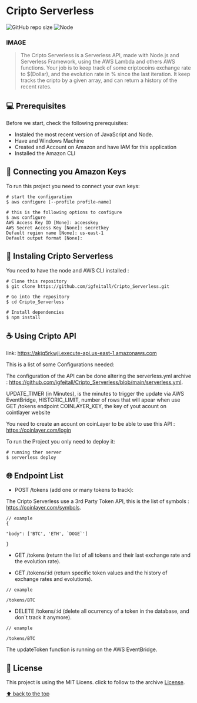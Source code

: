 # Cripto Serverless

<!---Esses são exemplos. Veja https://shields.io para outras pessoas ou para personalizar este conjunto de escudos. Você pode querer incluir dependências, status do projeto e informações de licença aqui--->

![GitHub repo size](https://img.shields.io/github/repo-size/iuricode/README-template?style=for-the-badge)
![Node](https://img.shields.io/node/v/serverless?style=for-the-badge)


### IMAGE
 
> The Cripto Serverless is a Serverless API, made with Node.js and Serverless Framework, using the AWS Lambda and others AWS functions. Your job is to keep track of some criptocoins exchange rate to $(Dollar), and the evolution rate in % since the last iteration. It keep tracks the cripto by a given array, and can return a history of the recent rates.

## 💻 Prerequisites

Before we start, check the following prerequisites:

* Instaled the most recent version of JavaScript and Node.
* Have and Windows Machine
* Created and Account on Amazon and have IAM for this application
* Installed the Amazon CLI

## 🤖 Connecting you Amazon Keys

To run this project you need to connect your own keys:

```
# start the configuration
$ aws configure [--profile profile-name]

# this is the following options to configure
$ aws configure
AWS Access Key ID [None]: accesskey
AWS Secret Access Key [None]: secretkey
Default region name [None]: us-east-1
Default output format [None]: 
```


## 🚀 Instaling Cripto Serverless

You need to have the node and AWS CLI installed :

```
# Clone this repository
$ git clone https://github.com/igfeitall/Cripto_Serverless.git

# Go into the repository
$ cd Cripto_Serverless

# Install dependencies
$ npm install
```

## ☕ Using Cripto API

 link: https://akjq5rkwji.execute-api.us-east-1.amazonaws.com

This is a list of some Configurations needed:
 
  The configuration of the API can be done altering the serverless.yml archive : https://github.com/igfeitall/Cripto_Serverless/blob/main/serverless.yml.

  UPDATE_TIMER (in Minutes), is the minutes to trigger the update via AWS EventBridge,
  HISTORIC_LIMIT, number of rows that will apear when use GET /tokens endpoint
  COINLAYER_KEY, the key of yout acount on cointlayer website

  You need to create an acount on coinLayer to be able to use this API : https://coinlayer.com/login

To run the Project you only need to deploy it:

```
# running ther server
$ serverless deploy
```

## 🌐 Endpoint List

  - POST /tokens (add one or many tokens to track):

  The Cripto Serverless use a 3rd Party Token API, this is the list of symbols : https://coinlayer.com/symbols.

  ```
  // example
  { 

  "body": ['BTC', 'ETH', `DOGE`']

  }
  ```

  - GET /tokens (return the list of all tokens and their last exchange rate and the evolution rate).

  - GET /tokens/:id (return specific token values and the history of exchange rates and evolutions).
  
  ```
  // example

  /tokens/BTC
  ```

  - DELETE /tokens/:id (delete all ocurrency of a token in the database, and don`t track it anymore).

  ```
  // example
  
  /tokens/BTC
  ```

  The updateToken function is running on the AWS EventBridge.

## 📝 License

This project is using the MIT Licens. click to follow to the archive [License](LICENSE.md).

[⬆ back to the top](#Cripto_Serverless)<br>
